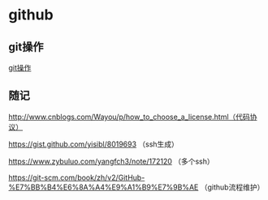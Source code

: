 # github

## git操作

[git操作](./github.md)

## 随记

http://www.cnblogs.com/Wayou/p/how_to_choose_a_license.html（代码协议）

https://gist.github.com/yisibl/8019693 （ssh生成）

https://www.zybuluo.com/yangfch3/note/172120 （多个ssh）

https://git-scm.com/book/zh/v2/GitHub-%E7%BB%B4%E6%8A%A4%E9%A1%B9%E7%9B%AE （github流程维护）
